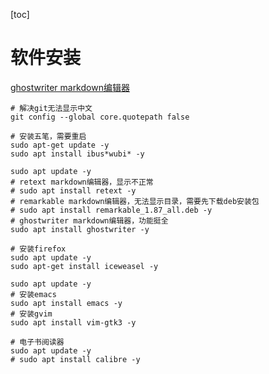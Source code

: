 [toc]

# 软件安装
[ghostwriter markdown编辑器](https://wereturtle.github.io/ghostwriter/download.html)

```shell
# 解决git无法显示中文
git config --global core.quotepath false

# 安装五笔，需要重启
sudo apt-get update -y
sudo apt install ibus*wubi* -y

sudo apt update -y
# retext markdown编辑器，显示不正常
# sudo apt install retext -y
# remarkable markdown编辑器，无法显示目录，需要先下载deb安装包
# sudo apt install remarkable_1.87_all.deb -y
# ghostwriter markdown编辑器，功能挺全
sudo apt install ghostwriter -y

# 安装firefox
sudo apt update -y
sudo apt-get install iceweasel -y

sudo apt update -y
# 安装emacs
sudo apt install emacs -y
# 安装gvim
sudo apt install vim-gtk3 -y

# 电子书阅读器
sudo apt update -y
# sudo apt install calibre -y
```
